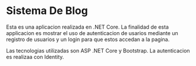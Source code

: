 # Sistema De Blog
Esta es una aplicacion realizada en .NET Core. La finalidad de esta applicacion es mostrar el uso de autenticacion de usarios mediante un registro de usuarios y un login para que estos accedan a la pagina.

Las tecnologias utilizadas son ASP .NET Core y Bootstrap. La autenticacion es realizaa con Identity.
